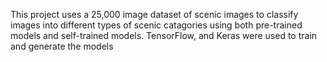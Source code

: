This project uses a 25,000 image dataset of scenic images to classify images into different types of scenic catagories using both pre-trained models and self-trained models. TensorFlow, and Keras were used to train and generate the models 
